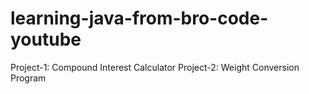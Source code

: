 # learning-java-from-bro-code-youtube

Project-1: Compound Interest Calculator
Project-2: Weight Conversion Program